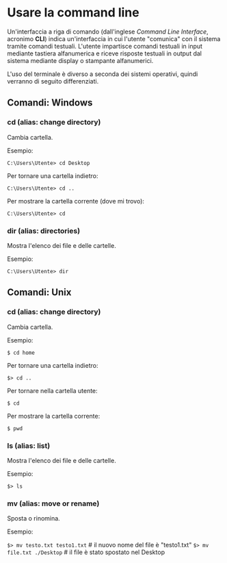 # Usare la command line

Un'interfaccia a riga di comando (dall'inglese *Command Line Interface*, acronimo __CLI__) indica un'interfaccia in cui l'utente "comunica" con il sistema tramite comandi testuali. L'utente impartisce comandi testuali in input mediante tastiera alfanumerica e riceve risposte testuali in output dal sistema mediante display o stampante alfanumerici.

L'uso del terminale è diverso a seconda dei sistemi operativi, quindi verranno di seguito differenziati.

## Comandi: Windows

### cd (alias: change directory)
Cambia cartella. 

Esempio:

`C:\Users\Utente> cd Desktop`

Per tornare una cartella indietro:

`C:\Users\Utente> cd ..`

Per mostrare la cartella corrente (dove mi trovo):

`C:\Users\Utente> cd`

### dir (alias: directories)

Mostra l'elenco dei file e delle cartelle.

Esempio:

`C:\Users\Utente> dir`

## Comandi: Unix

### cd (alias: change directory)
Cambia cartella. 

Esempio:

`$ cd home`

Per tornare una cartella indietro:

`$> cd ..`

Per tornare nella cartella utente:

`$ cd`

Per mostrare la cartella corrente:

`$ pwd`

### ls (alias: list)

Mostra l'elenco dei file e delle cartelle.

Esempio:

`$> ls`

### mv (alias: move or rename)
Sposta o rinomina.

Esempio:

`$> mv testo.txt testo1.txt` # il nuovo nome del file è "testo1.txt"
`$> mv file.txt ./Desktop` # il file è stato spostato nel Desktop

